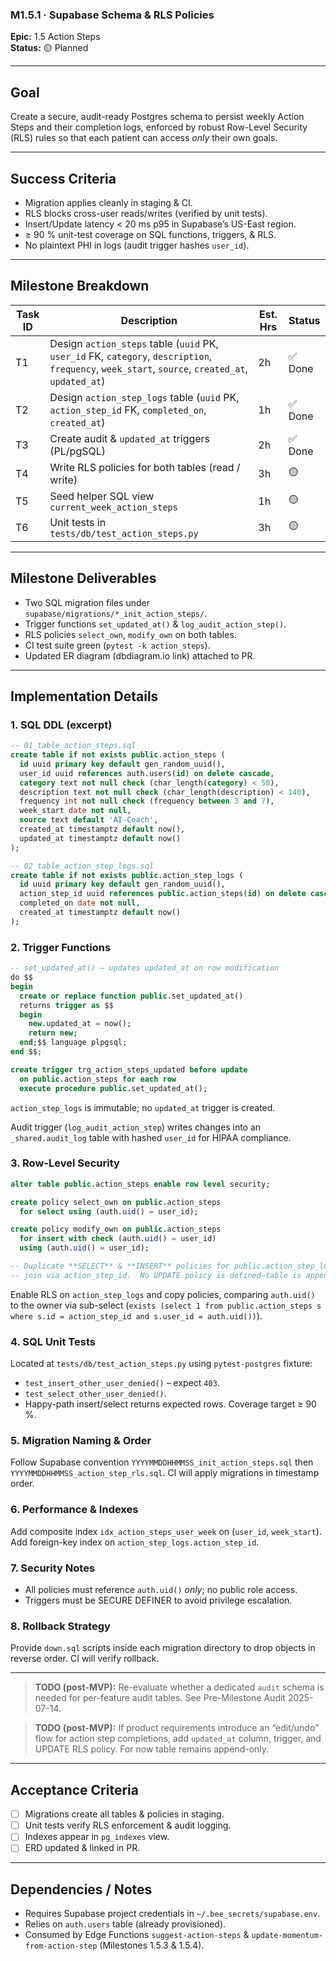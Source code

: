 ### M1.5.1 · Supabase Schema & RLS Policies

**Epic:** 1.5 Action Steps\
**Status:** 🟡 Planned

---

## Goal

Create a secure, audit-ready Postgres schema to persist weekly Action Steps and
their completion logs, enforced by robust Row-Level Security (RLS) rules so that
each patient can access _only_ their own goals.

---

## Success Criteria

- Migration applies cleanly in staging & CI.
- RLS blocks cross-user reads/writes (verified by unit tests).
- Insert/Update latency < 20 ms p95 in Supabase’s US-East region.
- ≥ 90 % unit-test coverage on SQL functions, triggers, & RLS.
- No plaintext PHI in logs (audit trigger hashes `user_id`).

---

## Milestone Breakdown

| Task ID | Description                                                                                                                                       | Est. Hrs | Status  |
| ------- | ------------------------------------------------------------------------------------------------------------------------------------------------- | -------- | ------- |
| T1      | Design `action_steps` table (`uuid` PK, `user_id` FK, `category`, `description`, `frequency`, `week_start`, `source`, `created_at`, `updated_at`) | 2h       | ✅ Done |
| T2      | Design `action_step_logs` table (`uuid` PK, `action_step_id` FK, `completed_on`, `created_at`)                                                    | 1h       | ✅ Done |
| T3      | Create audit & `updated_at` triggers (PL/pgSQL)                                                                                                   | 2h       | ✅ Done |
| T4      | Write RLS policies for both tables (read / write)                                                                                                 | 3h       | 🟡      |
| T5      | Seed helper SQL view `current_week_action_steps`                                                                                                  | 1h       | 🟡      |
| T6      | Unit tests in `tests/db/test_action_steps.py`                                                                                                     | 3h       | 🟡      |

---

## Milestone Deliverables

- Two SQL migration files under `supabase/migrations/*_init_action_steps/`.
- Trigger functions `set_updated_at()` & `log_audit_action_step()`.
- RLS policies `select_own`, `modify_own` on both tables.
- CI test suite green (`pytest -k action_steps`).
- Updated ER diagram (dbdiagram.io link) attached to PR.

---

## Implementation Details

### 1. SQL DDL (excerpt)

```sql
-- 01_table_action_steps.sql
create table if not exists public.action_steps (
  id uuid primary key default gen_random_uuid(),
  user_id uuid references auth.users(id) on delete cascade,
  category text not null check (char_length(category) < 50),
  description text not null check (char_length(description) < 140),
  frequency int not null check (frequency between 3 and 7),
  week_start date not null,
  source text default 'AI-Coach',
  created_at timestamptz default now(),
  updated_at timestamptz default now()
);

-- 02_table_action_step_logs.sql
create table if not exists public.action_step_logs (
  id uuid primary key default gen_random_uuid(),
  action_step_id uuid references public.action_steps(id) on delete cascade,
  completed_on date not null,
  created_at timestamptz default now()
);
```

### 2. Trigger Functions

```sql
-- set_updated_at() – updates updated_at on row modification
do $$
begin
  create or replace function public.set_updated_at()
  returns trigger as $$
  begin
    new.updated_at = now();
    return new;
  end;$$ language plpgsql;
end $$;

create trigger trg_action_steps_updated before update
  on public.action_steps for each row
  execute procedure public.set_updated_at();
```

`action_step_logs` is immutable; no `updated_at` trigger is created.

Audit trigger (`log_audit_action_step`) writes changes into an
`_shared.audit_log` table with hashed `user_id` for HIPAA compliance.

### 3. Row-Level Security

```sql
alter table public.action_steps enable row level security;

create policy select_own on public.action_steps
  for select using (auth.uid() = user_id);

create policy modify_own on public.action_steps
  for insert with check (auth.uid() = user_id)
  using (auth.uid() = user_id);

-- Duplicate **SELECT** & **INSERT** policies for public.action_step_logs using
-- join via action_step_id.  No UPDATE policy is defined—table is append-only.
```

Enable RLS on `action_step_logs` and copy policies, comparing `auth.uid()` to
the owner via sub-select
(`exists (select 1 from public.action_steps s where s.id = action_step_id and s.user_id = auth.uid())`).

### 4. SQL Unit Tests

Located at `tests/db/test_action_steps.py` using `pytest-postgres` fixture:

- `test_insert_other_user_denied()` – expect `403`.
- `test_select_other_user_denied()`.
- Happy-path insert/select returns expected rows. Coverage target ≥ 90 %.

### 5. Migration Naming & Order

Follow Supabase convention `YYYYMMDDHHMMSS_init_action_steps.sql` then
`YYYYMMDDHHMMSS_action_step_rls.sql`. CI will apply migrations in timestamp
order.

### 6. Performance & Indexes

Add composite index `idx_action_steps_user_week` on (`user_id`, `week_start`).
Add foreign-key index on `action_step_logs.action_step_id`.

### 7. Security Notes

- All policies must reference `auth.uid()` _only_; no public role access.
- Triggers must be SECURE DEFINER to avoid privilege escalation.

### 8. Rollback Strategy

Provide `down.sql` scripts inside each migration directory to drop objects in
reverse order. CI will verify rollback.

---

> **TODO (post-MVP):** Re-evaluate whether a dedicated `audit` schema is needed
> for per-feature audit tables. See Pre-Milestone Audit 2025-07-14.

> **TODO (post-MVP):** If product requirements introduce an “edit/undo” flow for
> action step completions, add `updated_at` column, trigger, and UPDATE RLS
> policy. For now table remains append-only.

---

## Acceptance Criteria

- [ ] Migrations create all tables & policies in staging.
- [ ] Unit tests verify RLS enforcement & audit logging.
- [ ] Indexes appear in `pg_indexes` view.
- [ ] ERD updated & linked in PR.

---

## Dependencies / Notes

- Requires Supabase project credentials in `~/.bee_secrets/supabase.env`.
- Relies on `auth.users` table (already provisioned).
- Consumed by Edge Functions `suggest-action-steps` &
  `update-momentum-from-action-step` (Milestones 1.5.3 & 1.5.4).
